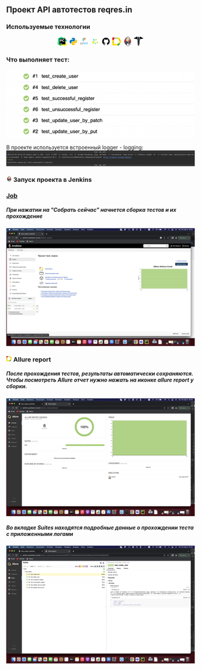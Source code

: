 ## Проект API автотестов reqres.in

<!-- Технологии -->

### Используемые технологии
<p  align="center">
  <code><img width="5%" title="Pycharm" src="./tests/resources/logo/pycharm.png"></code>
  <code><img width="5%" title="Python" src="./tests/resources/logo/python.png"></code>
  <code><img width="5%" title="Pytest" src="./tests/resources/logo/pytest.png"></code>
  <code><img width="5%" title="Selene" src="./tests/resources/logo/selene.png"></code>
  <code><img width="5%" title="GitHub" src="./tests/resources/logo/github.png"></code>
  <code><img width="5%" title="Allure Report" src="./tests/resources/logo/allure_report.png"></code>
  <code><img width="5%" title="Jenkins" src="./tests/resources/logo/jenkins.png"></code>
  <code><img width="5%" title="Requests" src="./tests/resources/logo/requests.png"></code>
</p>

### Что выполняет тест:
![This is an image](tests/resources/screenshots/test.png)

В проекте используется встроенный logger - logging:
![This is an image](tests/resources/screenshots/logger.png)

<!-- Jenkins -->

### <img width="3%" title="Jenkins" src="tests/resources/logo/jenkins.png"> Запуск проекта в Jenkins

### [Job](https://jenkins.autotests.cloud/job/test_reqres/)

##### При нажатии на "Собрать сейчас" начнется сборка тестов и их прохождение
![This is an image](tests/resources/screenshots/jenkins1.png)

<!-- Allure report -->

### <img width="3%" title="Allure Report" src="tests/resources/logo/allure_report.png"> Allure report

##### После прохождения тестов, результаты автоматически сохраняются. Чтобы посмотреть Allure отчет нужно нажать на иконке allure report у сборки.
![This is an image](tests/resources/screenshots/allure.png)

##### Во вкладке Suites находятся подробные данные о прохождении теста с приложенными логами
![This is an image](tests/resources/screenshots/allure_suites.png)
